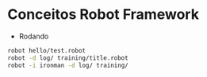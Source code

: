# Conceitos Robot Framework

- Rodando

```bash
robot hello/test.robot
robot -d log/ training/title.robot
robot -i ironman -d log/ training/
```
